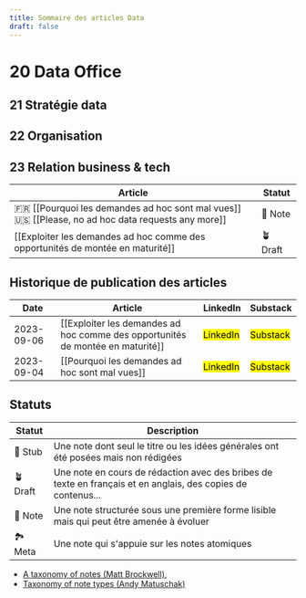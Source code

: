 ```yaml
---
title: Sommaire des articles Data
draft: false
---
```


# 20 Data Office
## 21 Stratégie data

## 22 Organisation

## 23 Relation business & tech

| Article | Statut |
|--------|---------|
| 🇫🇷 [[Pourquoi les demandes ad hoc sont mal vues]]<br>🇺🇸 [[Please, no ad hoc data requests any more]] | 🌲 Note |
| [[Exploiter les demandes ad hoc comme des opportunités de montée en maturité]] | 🪴 Draft |

## Historique de publication des articles

| Date | Article | LinkedIn | Substack |
|------|--------|----------|-----------|
| 2023-09-06 | [[Exploiter les demandes ad hoc comme des opportunités de montée en maturité]]| <mark>LinkedIn</mark> | <mark>Substack</mark> |
| 2023-09-04 | [[Pourquoi les demandes ad hoc sont mal vues]] | <mark>LinkedIn</mark> | <mark>Substack</mark> |
## Statuts

| Statut | Description |
|--------|-------------|
| 🌱 Stub | Une note dont seul le titre ou les idées générales ont été posées mais non rédigées |
| 🪴 Draft | Une note en cours de rédaction avec des bribes de texte en français et en anglais, des copies de contenus... | 
| 🌲 Note | Une note structurée sous une première forme lisible mais qui peut être amenée à évoluer |
| 🏞️ Meta | Une note qui s'appuie sur les notes atomiques 


* [A taxonomy of notes (Matt Brockwell)](https://medium.com/@mattbrockwell/a-taxonomy-of-notes-c6fc77aac311), 
* [Taxonomy of note types (Andy Matuschak)](https://notes.andymatuschak.org/Taxonomy_of_note_types)